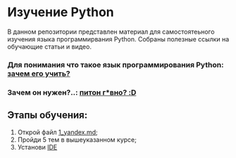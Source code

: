 # Изучение Python

В данном репозитории представлен материал для самостоятеьного изучения языка программирвания Python. 
Собраны полезные ссылки на обучающие статьи и видео. 


### Для понимания что такое язык программирования Python: [зачем его учить?](https://www.youtube.com/watch?v=MunPNYumw6M)

### Зачем он нужен?..: [питон г*вно? :D](https://www.youtube.com/watch?v=FnzcMu-tzfA)


## Этапы обучения:
1. Открой файл [1_yandex.md](1_yandex.md);
2. Пройди 5 тем в вышеуказанном курсе;
3. Установи [IDE](vscode.md)
